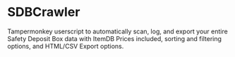# SDBCrawler
Tampermonkey userscript to automatically scan, log, and export your entire Safety Deposit Box data with ItemDB Prices included, sorting and filtering options, and HTML/CSV Export options.
